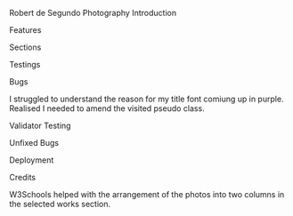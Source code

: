 Robert de Segundo Photography
Introduction

Features

Sections

Testings

Bugs

I struggled to understand the reason for my title font comiung up in purple. Realised I needed to amend the visited pseudo class.

Validator Testing

Unfixed Bugs

Deployment

Credits

W3Schools helped with the arrangement of the photos into two columns in the selected works section.